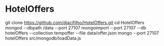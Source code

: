 # HotelOffers




git clone https://github.com/djacifilho/HotelOffers.git
cd HotelOffers
mongod --dbpath /data --port 27107
mongoimport --port 27107 --db hotelOffers --collection tempoffer --file data/offer.json
mongo --port 27107 hotelOffers src/mongodb/loadData.js
